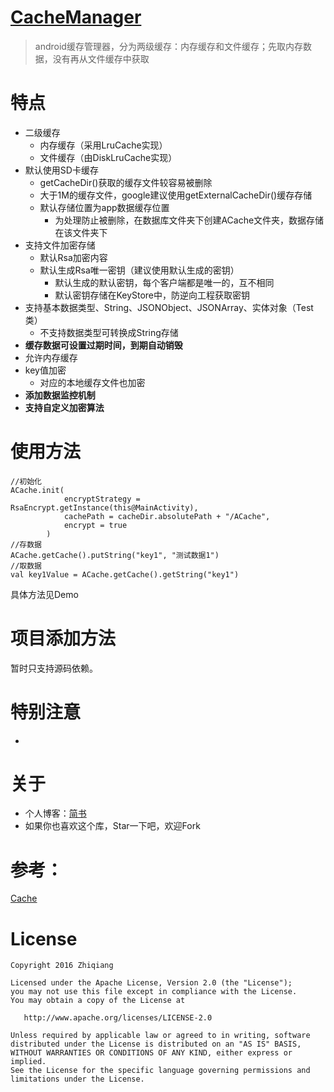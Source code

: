 
# [CacheManager](https://github.com/snailflying/CacheManager) 

> android缓存管理器，分为两级缓存：内存缓存和文件缓存；先取内存数据，没有再从文件缓存中获取

# 特点
+ 二级缓存
	+ 内存缓存（采用LruCache实现）
	+ 文件缓存（由DiskLruCache实现）
+ 默认使用SD卡缓存
    + getCacheDir()获取的缓存文件较容易被删除
    + 大于1M的缓存文件，google建议使用getExternalCacheDir()缓存存储
    + 默认存储位置为app数据缓存位置
	    + 为处理防止被删除，在数据库文件夹下创建ACache文件夹，数据存储在该文件夹下
+ 支持文件加密存储
    + 默认Rsa加密内容
    + 默认生成Rsa唯一密钥（建议使用默认生成的密钥）
        + 默认生成的默认密钥，每个客户端都是唯一的，互不相同
        + 默认密钥存储在KeyStore中，防逆向工程获取密钥
+ 支持基本数据类型、String、JSONObject、JSONArray、实体对象（Test类）
	+ 不支持数据类型可转换成String存储
+ **缓存数据可设置过期时间，到期自动销毁**
+ 允许内存缓存
+ key值加密
    + 对应的本地缓存文件也加密
+ **添加数据监控机制**
+ **支持自定义加密算法**


# 使用方法
#### 
```
//初始化
ACache.init(
            encryptStrategy = RsaEncrypt.getInstance(this@MainActivity),
            cachePath = cacheDir.absolutePath + "/ACache",
            encrypt = true
        )
//存数据
ACache.getCache().putString("key1", "测试数据1")
//取数据
val key1Value = ACache.getCache().getString("key1")

```
具体方法见Demo
	
# 项目添加方法

暂时只支持源码依赖。


# 特别注意
+ 


# 关于

+ 个人博客：[简书](https://www.jianshu.com/u/50bb4070ebb0)
+ 如果你也喜欢这个库，Star一下吧，欢迎Fork

# 参考：
[Cache](https://github.com/zyyoona7/Cache)

# License

    Copyright 2016 Zhiqiang

    Licensed under the Apache License, Version 2.0 (the "License");
    you may not use this file except in compliance with the License.
    You may obtain a copy of the License at

       http://www.apache.org/licenses/LICENSE-2.0

    Unless required by applicable law or agreed to in writing, software
    distributed under the License is distributed on an "AS IS" BASIS,
    WITHOUT WARRANTIES OR CONDITIONS OF ANY KIND, either express or implied.
    See the License for the specific language governing permissions and
    limitations under the License.